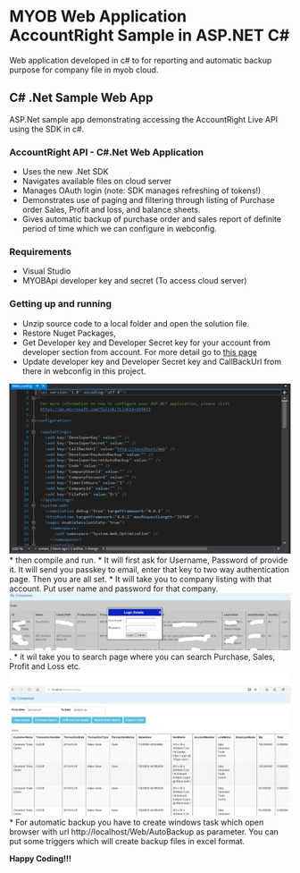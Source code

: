 # MYOB Web Application AccountRight Sample in ASP.NET C#
Web application developed in c# to for reporting and automatic backup purpose for company file in myob cloud.


## C# .Net Sample Web App
ASP.Net sample app demonstrating accessing the AccountRight Live API using the SDK in c#.

### AccountRight API - C#.Net Web Application
*	Uses the new .Net SDK  
*	Navigates available files on cloud server 
*	Manages OAuth login (note: SDK manages refreshing of tokens!) 
*	Demonstrates use of paging and filtering through listing of Purchase order Sales, Profit and loss, and balance sheets.
*	Gives automatic backup of purchase order and sales report of definite period of time which we can configure in webconfig.

### Requirements
*	Visual Studio 
*	MYOBApi developer key and secret (To access cloud server)

### Getting up and running
* Unzip source code to a local folder and open the solution file. 
* Restore Nuget Packages,
* Get Developer key and Developer Secret key for your account from developer section from account. For more detail go to 
[this page](http://developer.myob.com/api/accountright/api-overview/getting-started/)
* Update developer key and Developer Secret key and CallBackUrl from there in webconfig in this project.
<img src="/Images/webconfig.PNG" alt="My cool logo"/>
* then compile and run. 
* It will first ask for Username, Password of provide it. It will send you passkey to email, enter that key to two way authentication page. Then you are all set. 
* It will take you to company listing with that account. Put user name and password for that company.
<img src="/Images/companylogin.png" alt="company logim"/>. 
* it wil take you to search page where you can search Purchase, Sales, Profit and Loss etc. 
<img src="/Images/search.png" alt="search"/>
* For automatic backup you have to create windows task which open browser with url http://localhost/Web/AutoBackup as parameter. You can put some triggers which will create backup files in excel format.

**Happy Coding!!!**
